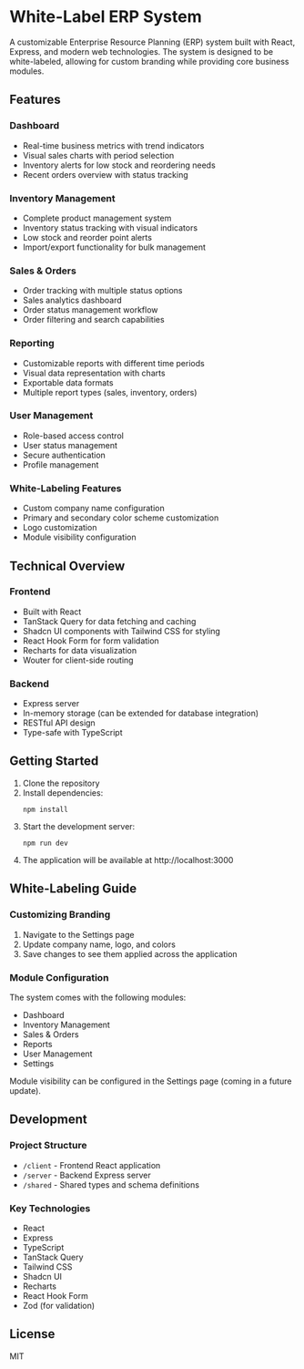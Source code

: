 # White-Label ERP System

A customizable Enterprise Resource Planning (ERP) system built with React, Express, and modern web technologies. The system is designed to be white-labeled, allowing for custom branding while providing core business modules.

## Features

### Dashboard
- Real-time business metrics with trend indicators
- Visual sales charts with period selection
- Inventory alerts for low stock and reordering needs
- Recent orders overview with status tracking

### Inventory Management
- Complete product management system
- Inventory status tracking with visual indicators
- Low stock and reorder point alerts
- Import/export functionality for bulk management

### Sales & Orders
- Order tracking with multiple status options
- Sales analytics dashboard
- Order status management workflow
- Order filtering and search capabilities

### Reporting
- Customizable reports with different time periods
- Visual data representation with charts
- Exportable data formats
- Multiple report types (sales, inventory, orders)

### User Management
- Role-based access control
- User status management
- Secure authentication
- Profile management

### White-Labeling Features
- Custom company name configuration
- Primary and secondary color scheme customization
- Logo customization
- Module visibility configuration

## Technical Overview

### Frontend
- Built with React
- TanStack Query for data fetching and caching
- Shadcn UI components with Tailwind CSS for styling
- React Hook Form for form validation
- Recharts for data visualization
- Wouter for client-side routing

### Backend
- Express server
- In-memory storage (can be extended for database integration)
- RESTful API design
- Type-safe with TypeScript

## Getting Started

1. Clone the repository
2. Install dependencies:
   ```
   npm install
   ```
3. Start the development server:
   ```
   npm run dev
   ```
4. The application will be available at http://localhost:3000

## White-Labeling Guide

### Customizing Branding
1. Navigate to the Settings page
2. Update company name, logo, and colors
3. Save changes to see them applied across the application

### Module Configuration
The system comes with the following modules:
- Dashboard
- Inventory Management
- Sales & Orders
- Reports
- User Management
- Settings

Module visibility can be configured in the Settings page (coming in a future update).

## Development

### Project Structure
- `/client` - Frontend React application
- `/server` - Backend Express server
- `/shared` - Shared types and schema definitions

### Key Technologies
- React
- Express
- TypeScript
- TanStack Query
- Tailwind CSS
- Shadcn UI
- Recharts
- React Hook Form
- Zod (for validation)

## License

MIT